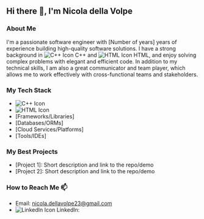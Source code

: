 <!--
**NickdV99/NickdV99** is a ✨ _special_ ✨ repository because its `README.md` (this file) appears on your GitHub profile.

Here are some ideas to get you started:

- 🔭 I’m currently working on ...
- 🌱 I’m currently learning ...
- 👯 I’m looking to collaborate on ...
- 🤔 I’m looking for help with ...
- 💬 Ask me about ...
- 📫 How to reach me: ...
- 😄 Pronouns: ...
- ⚡ Fun fact: ...
-->

## Hi there 👋, I'm Nicola della Volpe

### About Me

I'm a passionate software engineer with [Number of years] years of experience building high-quality software solutions. I have a strong background in ![C++ Icon](https://img.icons8.com/color/48/000000/c-plus-plus-logo.png) C++ and ![HTML Icon](https://img.icons8.com/color/48/000000/html-5--v1.png) HTML, and enjoy solving complex problems with elegant and efficient code. In addition to my technical skills, I am also a great communicator and team player, which allows me to work effectively with cross-functional teams and stakeholders.

### My Tech Stack 

- ![C++ Icon](https://img.icons8.com/color/48/000000/c-plus-plus-logo.png)
- ![HTML Icon](https://img.icons8.com/color/48/000000/html-5--v1.png)
- [Frameworks/Libraries]
- [Databases/ORMs]
- [Cloud Services/Platforms]
- [Tools/IDEs]

### My Best Projects

- [Project 1]: Short description and link to the repo/demo
- [Project 2]: Short description and link to the repo/demo

### How to Reach Me 📫

- Email: nicola.dellavolpe23@gmail.com
- ![LinkedIn Icon](https://img.icons8.com/color/48/000000/linkedin-circled--v1.png) LinkedIn:
